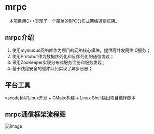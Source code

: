 # mrpc
 本项目用C++实现了一个简单的RPC分布式网络通信框架。
## mrpc介绍
1.	使用mymuduo网络库作为项目的网络核心模块，提供高并发网络IO服务；
2.	使用Protobuf作为数据序列化和反序列化的通信协议；
3.	采用ZooKeeper实现分布式服务注册和服务发现；
4.	基于线程安全的缓冲队列实现了异步日志；

## 平台工具

vscode远程Linux开发 + CMake构建 + Linux Shell输出项目编译脚本

## mrpc通信框架流程图
![image](https://user-images.githubusercontent.com/94746995/177962409-95d567e6-b129-4ff3-980c-4ef0494113cc.png)

